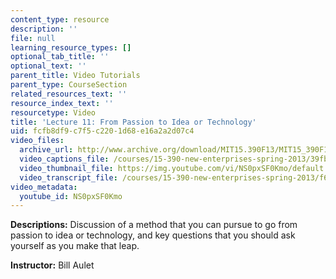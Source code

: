 ```yaml
---
content_type: resource
description: ''
file: null
learning_resource_types: []
optional_tab_title: ''
optional_text: ''
parent_title: Video Tutorials
parent_type: CourseSection
related_resources_text: ''
resource_index_text: ''
resourcetype: Video
title: 'Lecture 11: From Passion to Idea or Technology'
uid: fcfb8df9-c7f5-c220-1d68-e16a2a2d07c4
video_files:
  archive_url: http://www.archive.org/download/MIT15.390F13/MIT15_390F13_lec11_300k.mp4
  video_captions_file: /courses/15-390-new-enterprises-spring-2013/39fba2486f6a55b0b083067c18bb17f2_NS0pxSF0Kmo.vtt
  video_thumbnail_file: https://img.youtube.com/vi/NS0pxSF0Kmo/default.jpg
  video_transcript_file: /courses/15-390-new-enterprises-spring-2013/f63c1401cb576eede0afbcad275e05b8_NS0pxSF0Kmo.pdf
video_metadata:
  youtube_id: NS0pxSF0Kmo
---
```


**Descriptions:** Discussion of a method that you can pursue to go from passion to idea or technology, and key questions that you should ask yourself as you make that leap.

**Instructor:** Bill Aulet